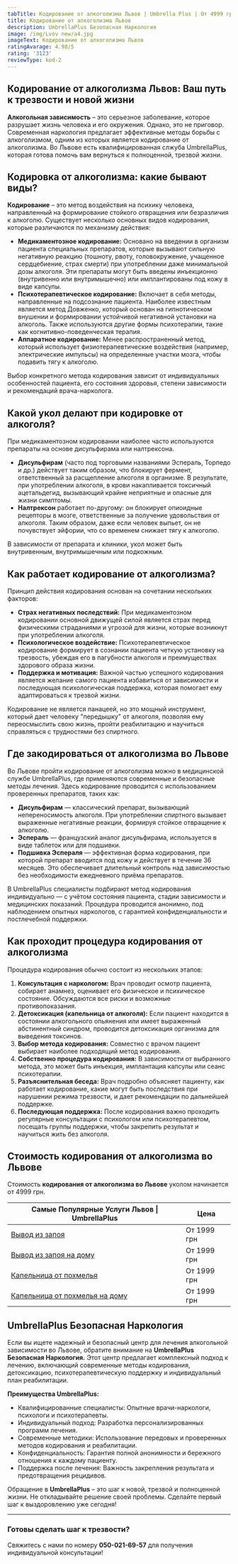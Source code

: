 ```yaml
---
tabTitle: Кодирование от алкоголизма Львов | Umbrella Plus | От 4999 грн
title: Кодирование от алкоголизма Львов
description: UmbrellaPlus Безопасная Наркология
image: /img/Lvov new/а4.jpg
imageText: Кодирование от алкоголизма Львов
ratingAvarage: 4.98/5
rating: '3123'
reviewType: kod-2
---
```


## Кодирование от алкоголизма Львов: Ваш путь к трезвости и новой жизни

**Алкогольная зависимость** – это серьезное заболевание, которое разрушает жизнь человека и его окружения. Однако, это не приговор. Современная наркология предлагает эффективные методы борьбы с алкоголизмом, одним из которых является кодирование от алкоголизма. Во Львове есть квалифицированная слжуба UmbrellaPlus, которая готова помочь вам вернуться к полноценной, трезвой жизни.

## Кодировка от алкоголизма: какие бывают виды?

**Кодирование** – это метод воздействия на психику человека, направленный на формирование стойкого отвращения или безразличия к алкоголю. Существует несколько основных видов кодирования, которые различаются по механизму действия:

* **Медикаментозное кодирование:** Основано на введении в организм пациента специальных препаратов, которые вызывают сильную негативную реакцию (тошноту, рвоту, головокружение, учащенное сердцебиение, страх смерти) при употреблении даже минимальной дозы алкоголя. Эти препараты могут быть введены инъекционно (внутривенно или внутримышечно) или имплантированы под кожу в виде капсулы.
* **Психотерапевтическое кодирование:** Включает в себя методы, направленные на подсознание пациента. Наиболее известным является метод Довженко, который основан на гипнотическом внушении и формировании устойчивой негативной установки на алкоголь. Также используются другие формы психотерапии, такие как когнитивно-поведенческая терапия.
* **Аппаратное кодирование:** Менее распространенный метод, который использует физиотерапевтические воздействия (например, электрические импульсы) на определенные участки мозга, чтобы подавить тягу к алкоголю.

Выбор конкретного метода кодирования зависит от индивидуальных особенностей пациента, его состояния здоровья, степени зависимости и рекомендаций врача-нарколога.

## Какой укол делают при кодировке от алкоголя?

При медикаментозном кодировании наиболее часто используются препараты на основе дисульфирама или налтрексона.

* **Дисульфирам** (часто под торговыми названиями Эспераль, Торпедо и др.) действует таким образом, что блокирует фермент, ответственный за расщепление алкоголя в организме. В результате, при употреблении алкоголя, в крови накапливается токсичный ацетальдегид, вызывающий крайне неприятные и опасные для жизни симптомы.
* **Налтрексон** работает по-другому: он блокирует опиоидные рецепторы в мозге, ответственные за получение удовольствия от алкоголя. Таким образом, даже если человек выпьет, он не почувствует эйфории, что со временем снижает тягу к алкоголю.

В зависимости от препарата и клиники, укол может быть внутривенным, внутримышечным или подкожным.

## Как работает кодирование от алкоголизма?

Принцип действия кодирования основан на сочетании нескольких факторов:

* **Страх негативных последствий:** При медикаментозном кодировании основной движущей силой является страх перед физическими страданиями и угрозой для жизни, которые возникнут при употреблении алкоголя.
* **Психологическое воздействие:** Психотерапевтическое кодирование формирует в сознании пациента четкую установку на трезвость, убеждая его в пагубности алкоголя и преимуществах здорового образа жизни.
* **Поддержка и мотивация:** Важной частью успешного кодирования является желание самого пациента избавиться от зависимости и последующая психологическая поддержка, которая помогает ему адаптироваться к трезвой жизни.

Кодирование не является панацеей, но это мощный инструмент, который дает человеку "передышку" от алкоголя, позволяя ему переосмыслить свою жизнь, пройти реабилитацию и научиться справляться с трудностями без спиртного.

## Где закодироваться от алкоголизма во Львове

Во Львове пройти кодирование от алкоголизма можно в медицинской службе UmbrellaPlus, где применяются современные и безопасные методы лечения. Здесь кодирование проводится с использованием проверенных препаратов, таких как:

* **Дисульфирам** — классический препарат, вызывающий непереносимость алкоголя. При употреблении спиртного вызывает выраженные негативные реакции, формируя стойкое отвращение к алкоголю.
* **Эспераль** — французский аналог дисульфирама, используется в виде таблеток или для подшивки.
* **Подшивка Эспераля** — эффективная форма кодирования, при которой препарат вводится под кожу и действует в течение 36 месяцев. Это обеспечивает длительный контроль над зависимостью без необходимости ежедневного приёма препаратов.

В UmbrellaPlus специалисты подбирают метод кодирования индивидуально — с учётом состояния пациента, стадии зависимости и медицинских показаний. Процедура проводится анонимно, под наблюдением опытных наркологов, с гарантией конфиденциальности и постлечебной поддержки.

## Как проходит процедура кодирования от алкоголизма

Процедура кодирования обычно состоит из нескольких этапов:

1. **Консультация с наркологом:** Врач проводит осмотр пациента, собирает анамнез, оценивает его физическое и психическое состояние. Обсуждаются все риски и возможные противопоказания.
2. **Детоксикация (капельница от алкоголя):** Если пациент находится в состоянии алкогольного опьянения или имеет выраженный абстинентный синдром, проводится детоксикация организма для выведения токсинов.
3. **Выбор метода кодирования:** Совместно с врачом пациент выбирает наиболее подходящий метод кодирования.
4. **Собственно процедура кодирования:** В зависимости от выбранного метода, это может быть инъекция, имплантация капсулы или сеанс психотерапии.
5. **Разъяснительная беседа:** Врач подробно объясняет пациенту, как работает кодирование, какие могут быть последствия при нарушении режима трезвости, и дает рекомендации по дальнейшей поддержке.
6. **Последующая поддержка:** После кодирования важно проходить регулярные консультации с психологом или психотерапевтом, посещать группы поддержки, чтобы закрепить результат и научиться жить без алкоголя.

## Стоимость кодирования от алкоголизма во Львове

Стоимость **кодирования от алкоголизма во Львове** уколом начинается от 4999 грн.

| Самые Популярные Услуги Львов \| UmbrellaPlus                                                           | Цена        |
| ------------------------------------------------------------------------------------------------------- | ----------- |
| [Вывод из запоя](https://umbrella-plus.com.ua/lviv/vivod-iz-zapoia-lvov/)                               | От 1999 грн |
| [Вывод из запоя на дому](https://umbrella-plus.com.ua/lviv/vivod-iz-zapoia-na-domy-lvov/)               | От 1999 грн |
| [Капельница от похмелья](https://umbrella-plus.com.ua/lviv/kapelnica_ot_alkogola_v-lvov/)               | От 1999 грн |
| [Капельница от похмелья на дому](https://umbrella-plus.com.ua/lviv/kapelnica_ot_alkogola_na-domy-lvov/) | От 1999 грн |

## UmbrellaPlus Безопасная Наркология

Если вы ищете надежный и безопасный центр для лечения алкогольной зависимости во Львове, обратите внимание на **UmbrellaPlus Безопасная Наркология.** Этот центр предлагает комплексный подход к лечению, включающий современные методы кодирования, детоксикацию, психотерапевтическую поддержку и индивидуальный план реабилитации.

**Преимущества UmbrellaPlus:**

* Квалифицированные специалисты: Опытные врачи-наркологи, психологи и психотерапевты.
* Индивидуальный подход: Разработка персонализированных программ лечения.
* Современные методики: Использование передовых и проверенных методов кодирования и реабилитации.
* Конфиденциальность: Гарантия полной анонимности и бережного отношения к каждому пациенту.
* Поддержка после лечения: Важность закрепления результата и предотвращения рецидивов.

Обращение в **UmbrellaPlus** – это шаг к новой, трезвой и полноценной жизни. Не откладывайте решение своей проблемы. Сделайте первый шаг к выздоровлению уже сегодня!

***

### Готовы сделать шаг к трезвости? 

Свяжитесь с нами по номеру **050-021-69-57** для получения индивидуальной консультации!
